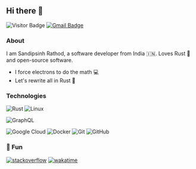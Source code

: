 ## Hi there 👋

![Visitor Badge](https://visitor-badge.laobi.icu/badge?page_id=ssddOnTop)
[![Gmail Badge](https://img.shields.io/badge/-sandip@ssdd.dev-c14438?style=flat-square&logo=Gmail&logoColor=white&link=mailto:sandip@ssdd.dev)](mailto:sandip@ssdd.dev)

### About

I am Sandipsinh Rathod, a software developer from India :india:. Loves Rust :crab: and open-source software.

- I force electrons to do the math :computer:
- Let's rewrite all in Rust :crab:

### Technologies

![Rust](https://img.shields.io/badge/-Rust-5c1e0f?style=flat-square&logo=Rust)
![Linux](https://img.shields.io/badge/-Linux-0f331b?style=flat-square&logo=Linux)

<!-- ![macOS](https://img.shields.io/badge/macOS-blue?logo=apple&logoColor=white)
 -->

![GraphQL](https://img.shields.io/badge/GraphQL-red?logo=graphql&logoColor=white)

![Google Cloud](https://img.shields.io/badge/Google%20Cloud-black?style=flat-square&logo=google-cloud)
![Docker](https://img.shields.io/badge/-Docker-black?style=flat-square&logo=docker)
![Git](https://img.shields.io/badge/-Git-black?style=flat-square&logo=git)
![GitHub](https://img.shields.io/badge/-GitHub-black?style=flat-square&logo=github)

### 🧸 Fun

[![stack**overflow**](https://img.shields.io/badge/-Stackoverflow-black?style=flat-square&logo=stackoverflow)](https://stackoverflow.com/users/13327203/sandip)
[![wakatime](https://wakatime.com/badge/user/018cece0-efb9-4eb3-b4d0-a866e8b9e490.svg)](https://wakatime.com/@018cece0-efb9-4eb3-b4d0-a866e8b9e490)
